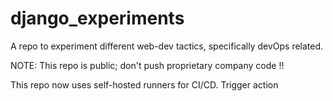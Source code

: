 # django_experiments
A repo to experiment different web-dev tactics, specifically devOps related.

NOTE: This repo is public; don't push proprietary company code !!

This repo now uses self-hosted runners for CI/CD.
Trigger action 
